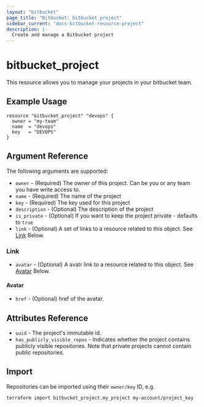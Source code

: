 ```yaml
---
layout: "bitbucket"
page_title: "Bitbucket: bitbucket_project"
sidebar_current: "docs-bitbucket-resource-project"
description: |-
  Create and manage a Bitbucket project
---
```



# bitbucket\_project

This resource allows you to manage your projects in your bitbucket team.

## Example Usage

```hcl
resource "bitbucket_project" "devops" {
  owner = "my-team"
  name  = "devops"
  key   = "DEVOPS"
}
```

## Argument Reference

The following arguments are supported:

* `owner` - (Required) The owner of this project. Can be you or any team you have write access to.
* `name` - (Required) The name of the project
* `key` - (Required) The key used for this project
* `description` - (Optional) The description of the project
* `is_private` - (Optional) If you want to keep the project private - defaults to `true`
* `link` - (Optional) A set of links to a resource related to this object. See [Link](#link) Below.

### Link

* `avatar` - (Optional) A avatr link to a resource related to this object. See [Avatar](#avatar) Below.

#### Avatar

* `href` - (Optional) href of the avatar.

## Attributes Reference

* `uuid` - The project's immutable id.
* `has_publicly_visible_repos` - Indicates whether the project contains publicly visible repositories. Note that private projects cannot contain public repositories.

## Import

Repositories can be imported using their `owner/key` ID, e.g.

```sh
terraform import bitbucket_project.my_project my-account/project_key
```
